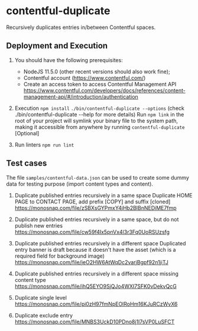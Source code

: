 # contentful-duplicate
Recursively duplicates entries in/between Contentful spaces.

## Deployment and Execution
1.  You should have the following prerequisites:
    - NodeJS 11.5.0 (other recent versions should also work fine);
    - Contentful account (https://www.contentful.com/)
    - Create an access token to access Contentful Management API https://www.contentful.com/developers/docs/references/content-management-api/#/introduction/authentication
     
2. Execution
    `npm install`
    `./bin/contentful-duplicate --options` (check ./bin/contentful-duplicate --help for more details)
    Run `npm link` in the root of your project will symlink your binary file to the system path, making it accessible from anywhere by running `contentful-duplicate` [Optional]

3. Run linters 
    `npm run lint`

## Test cases
The file `samples/contentful-data.json` can be used to create some dummy data for testing purpose (import content types and content).

1. Duplicate published entries recursively in a same space
Duplicate HOME PAGE to CONTACT PAGE, add prefix [COPY] and suffix [cloned]
https://monosnap.com/file/zSBXsGYPmxY4jHb2BlBnNEDiME7fmp

2. Duplicate published entries recursively in a same space, but do not publish new entries
https://monosnap.com/file/cw59f4Ix5pnVx4l3r3Fq0UoRSUzsfg

3. Duplicate published entries recursively in a different space
Duplicated entry banner is draft because it doesn't have the asset (which is a required field for background image)
https://monosnap.com/file/jeO2HW6AtWqDc2varjBgpf92n1jiTJ

4. Duplicate published entries recursively in a different space missing content type
https://monosnap.com/file/ihQ5EYO9SjQJo4WXI7SFK0vDekvQcG

5. Duplicate single level
https://monosnap.com/file/pi0zH97fmNpEOlRoHm16KJuRCzWvX6

6. Duplicate exclude entry
https://monosnap.com/file/MNBS3UckD10PDno8j1l7sVP0LuSFCT